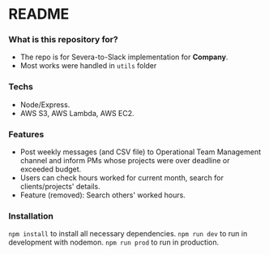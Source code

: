 # README

### What is this repository for?
- The repo is for Severa-to-Slack implementation for **Company**.
- Most works were handled in `utils` folder

### Techs
- Node/Express.
- AWS S3, AWS Lambda, AWS EC2.

### Features
- Post weekly messages (and CSV file) to Operational Team Management channel and inform PMs whose projects were over deadline or exceeded budget.
- Users can check hours worked for current month, search for clients/projects' details.
- Feature (removed): Search others' worked hours.

### Installation
`npm install` to install all necessary dependencies.
`npm run dev` to run in development with nodemon.
`npm run prod` to run in production.

